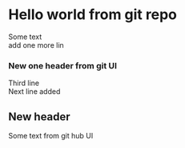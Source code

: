 # Hello world from git repo 
Some text  
add one more lin  

### New one header from git UI

Third line  
Next line added  
## New header
Some text from git hub UI
